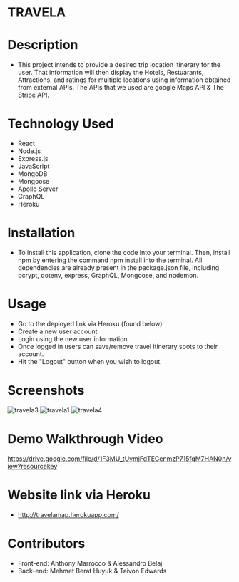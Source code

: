 # TRAVELA

# Description
* This project intends to provide a desired trip location itinerary for the user. That information will then display the Hotels, Restuarants, Attractions, and ratings   for multiple locations using information obtained from external APIs. The APIs that we used are google Maps API & The Stripe API.


# Technology Used
* React
* Node.js
* Express.js
* JavaScript
* MongoDB
* Mongoose
* Apollo Server
* GraphQL
* Heroku

# Installation
* To install this application, clone the code into your terminal. Then, install npm by entering the command npm install into the terminal. All dependencies are already   present in the package.json file, including bcrypt, dotenv, express, GraphQL, Mongoose, and nodemon.


# Usage 
* Go to the deployed link via Heroku (found below)
* Create a new user account
* Login using the new user information
* Once logged in users can save/remove travel itinerary spots to their account.
* Hit the "Logout" button when you wish to logout.


# Screenshots
 ![travela3](https://user-images.githubusercontent.com/92614793/170388004-8d9d0adb-8b34-4966-bfac-641043c6a4e4.JPG)
 ![travela1](https://user-images.githubusercontent.com/92614793/170169815-8d138051-2458-4bb3-aa59-45319b667a5c.JPG)
 ![travela4](https://user-images.githubusercontent.com/92614793/170396708-a54a610c-0b59-471f-a607-c34cb08d565d.JPG)
 
 # Demo Walkthrough Video
 https://drive.google.com/file/d/1F3MU_tUvmjFdTECenmzP715fqM7HAN0n/view?resourcekey


# Website link via Heroku 
* http://travelamap.herokuapp.com/


# Contributors
* Front-end: Anthony Marrocco & Alessandro Belaj
* Back-end: Mehmet Berat Huyuk & Taivon Edwards

